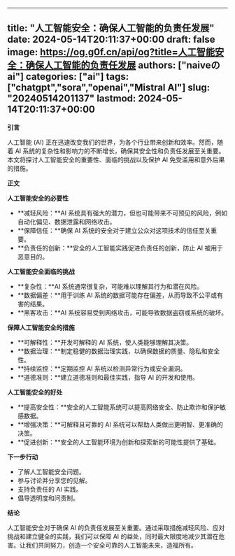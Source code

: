 
---
title: "人工智能安全：确保人工智能的负责任发展"
date: 2024-05-14T20:11:37+00:00
draft: false
image: https://og.g0f.cn/api/og?title=人工智能安全：确保人工智能的负责任发展
authors: ["naiveのai"]
categories: ["ai"]
tags: ["chatgpt","sora","openai","Mistral AI"]
slug: "20240514201137"
lastmod: 2024-05-14T20:11:37+00:00
---
**引言**

人工智能 (AI) 正在迅速改变我们的世界，为各个行业带来创新和效率。然而，随着 AI 系统的复杂性和影响力的不断增长，确保其安全性和负责任发展至关重要。本文将探讨人工智能安全的重要性、面临的挑战以及保护 AI 免受滥用和意外后果的措施。

**正文**

**人工智能安全的必要性**

* **减轻风险：**AI 系统具有强大的潜力，但也可能带来不可预见的风险，例如自动化偏见、数据泄露和网络攻击。
* **保障信任：**确保 AI 系统的安全对于建立公众对这项技术的信任至关重要。
* **负责任的创新：**安全的人工智能实践促进负责任的创新，防止 AI 被用于恶意目的。

**人工智能安全面临的挑战**

* **复杂性：**AI 系统通常很复杂，可能难以理解其行为和潜在风险。
* **数据偏差：**用于训练 AI 系统的数据可能存在偏差，从而导致不公平或有害的结果。
* **黑客攻击：**AI 系统容易受到网络攻击，可能导致数据盗窃或系统的破坏。

**保障人工智能安全的措施**

* **可解释性：**开发可解释的 AI 系统，使人类能够理解其决策。
* **数据治理：**制定稳健的数据治理实践，以确保数据的质量、隐私和安全性。
* **持续监控：**定期监控 AI 系统以检测异常行为或安全漏洞。
* **道德准则：**建立道德准则和最佳实践，指导 AI 的开发和使用。

**人工智能安全的好处**

* **提高安全性：**安全的人工智能系统可以提高网络安全、防止欺诈和保护敏感数据。
* **增强决策：**可解释且可靠的 AI 系统可以帮助人类做出更明智、更准确的决策。
* **促进创新：**安全的人工智能环境为创新和探索新的可能性提供了基础。

**下一步行动**

* 了解人工智能安全问题。
* 参与讨论并分享您的见解。
* 支持负责任的 AI 实践。
* 倡导透明度和问责制。

**结论**

人工智能安全对于确保 AI 的负责任发展至关重要。通过采取措施减轻风险、应对挑战和建立健全的实践，我们可以保障 AI 的益处，同时最大限度地减少其潜在危害。让我们共同努力，创造一个安全可靠的人工智能未来，造福所有。